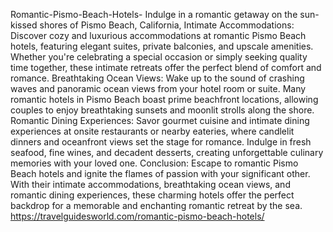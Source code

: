 Romantic-Pismo-Beach-Hotels-
Indulge in a romantic getaway on the sun-kissed shores of Pismo Beach, California,
Intimate Accommodations:
Discover cozy and luxurious accommodations at romantic Pismo Beach hotels, featuring elegant suites, private balconies, and upscale amenities. Whether you're celebrating a special occasion or simply seeking quality time together, these intimate retreats offer the perfect blend of comfort and romance.
Breathtaking Ocean Views:
Wake up to the sound of crashing waves and panoramic ocean views from your hotel room or suite. Many romantic hotels in Pismo Beach boast prime beachfront locations, allowing couples to enjoy breathtaking sunsets and moonlit strolls along the shore.
Romantic Dining Experiences:
Savor gourmet cuisine and intimate dining experiences at onsite restaurants or nearby eateries, where candlelit dinners and oceanfront views set the stage for romance. Indulge in fresh seafood, fine wines, and decadent desserts, creating unforgettable culinary memories with your loved one.
Conclusion:
Escape to romantic Pismo Beach hotels and ignite the flames of passion with your significant other. With their intimate accommodations, breathtaking ocean views, and romantic dining experiences, these charming hotels offer the perfect backdrop for a memorable and enchanting romantic retreat by the sea.
https://travelguidesworld.com/romantic-pismo-beach-hotels/

